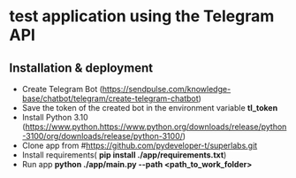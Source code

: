 # test application using the Telegram API
## Installation & deployment
- Create Telegram Bot (https://sendpulse.com/knowledge-base/chatbot/telegram/create-telegram-chatbot)
- Save the token of the created bot in the environment variable **tl_token**
- Install Python 3.10 (https://www.python.https://www.python.org/downloads/release/python-3100/org/downloads/release/python-3100/)
- Clone app from #https://github.com/pydeveloper-t/superlabs.git
- Install requirements( **pip install ./app/requirements.txt**)
- Run app **python ./app/main.py --path <path_to_work_folder>**
 